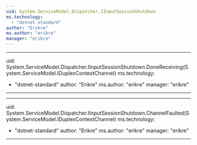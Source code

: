 ```yaml
---
uid: System.ServiceModel.Dispatcher.IInputSessionShutdown
ms.technology: 
  - "dotnet-standard"
author: "Erikre"
ms.author: "erikre"
manager: "erikre"
---
```


---
uid: System.ServiceModel.Dispatcher.IInputSessionShutdown.DoneReceiving(System.ServiceModel.IDuplexContextChannel)
ms.technology: 
  - "dotnet-standard"
author: "Erikre"
ms.author: "erikre"
manager: "erikre"
---

---
uid: System.ServiceModel.Dispatcher.IInputSessionShutdown.ChannelFaulted(System.ServiceModel.IDuplexContextChannel)
ms.technology: 
  - "dotnet-standard"
author: "Erikre"
ms.author: "erikre"
manager: "erikre"
---
